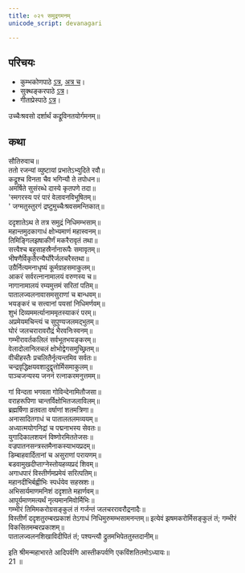 ```yaml
---
title: ०२१ समुद्रगमनम्
unicode_script: devanagari

---
```

## परिचयः
- कुम्भकोणपाठे [ऽत्र](https://archive.org/details/mahAbhArata-kumbhakoNam/page/n369), [अत्र च](https://sanskritdocuments.org/mirrors/mahabharata/mbhK/mahabharata-k-01-sa.html)।
- सुक्थङ्करपाठे [ऽत्र](http://bombay.indology.info/mahabharata/text/UD/MBh01.txt)।
- गीताप्रेस्पाठे [ऽत्र](https://archive.org/stream/mahabharata01ramauoft#page/564/mode/2up)।


उच्चैःश्रवसो दर्शार्थं कद्रूविनतयोर्गमनम्॥  


## कथा

सौतिरुवाच॥  
ततो रजन्यां व्युष्टायां प्रभातेऽभ्युदिते रवौ॥  
कद्रूश्च विनता चैव भगिन्यौ ते तपोधन॥  
अमर्षिते सुसंरब्धे दास्ये कृतपणे तदा॥  
'स्मगरस्य परं पारं वेलावनविभूषितम्॥  
' जग्मतुस्तुरगं द्रष्टुमुच्चैःश्रवसमन्तिकात्॥  

ददृशातेऽथ ते तत्र समुद्रं निधिमम्भसाम्॥  
महान्तमुदकागाधं क्षोभ्यमाणं महास्वनम्॥  
तिमिङ्गिलझषाकीर्णं मकरैरावृतं तथा॥  
सत्त्वैश्च बहुसाहस्रैर्नानारूपैः समावृतम्॥  
भीषणैर्विकृतैरन्यैर्घोरैर्जलचरैस्तथा॥  
उग्रैर्नित्यमनाधृष्यं कूर्मग्राहसमाकुलम्॥  
आकरं सर्वरत्नानामालयं वरुणस्य च॥  
नागानामालयं रम्यमुत्तमं सरितां पतिम्॥  
पातालज्वलनावासमसुराणां च बान्धवम्॥  
भयङ्करं च सत्त्वानां पयसां निधिमर्णवम्॥  
शुभं दिव्यममर्त्यानाममृतस्याकरं परम्॥  
अप्रमेयमचिन्त्यं च सुपुण्यजलमद्भुतम्॥  
घोरं जलचरारावरौद्रं भैरवनिःस्वनम्॥  
गम्भीरावर्तकलिलं सर्वभूतभयङ्करम्॥  
वेलादोलानिलचलं क्षोभोद्वेगसमुच्छ्रितम्॥  
वीचीहस्तैः प्रचलितैर्नृत्यन्तमिव सर्वतः॥  
चन्द्रवृद्धिक्षयवशादुद्वृत्तोर्मिसमाकुलम्॥  
पाञ्चजन्यस्य जननं रत्नाकरमनुत्तमम्॥  

गां विन्दता भगवता गोविन्देनामितौजसा॥  
वराहरूपिणा चान्तर्विक्षोभितजलाविलम्॥  
ब्रह्मर्षिणा व्रतवता वर्षाणां शतमत्रिणा॥  
अनासादितगाधं च पातालतलमव्ययम्॥  
अध्यात्मयोगनिद्रां च पद्मनाभस्य सेवतः॥  
युगादिकालशयनं विष्णोरमिततेजसः॥  
वज्रपातनसन्त्रस्तमैनाकस्याभयप्रदम्॥  
डिम्बाहवार्दितानां च असुराणां परायणम्॥  
बडवामुखदीप्ताग्नेस्तोयहव्यप्रदं शिवम्॥  
अगाधपारं विस्तीर्णमप्रमेयं सरित्पतिम्॥  
महानदीभिर्बह्वीभिः स्पर्धयेव सहस्रशः॥  
अभिसार्यमाणमनिशं ददृशाते महार्णवम्॥  
आपूर्यमाणमत्यर्थं नृत्यमानमिवोर्मिभिः॥  
गम्भीरं तिमिमकरोग्रसङ्कुलं तं गर्जन्तं जलचररावरौद्रनादैः॥  
विस्तीर्णं ददृशतुरम्बरप्रकाशं तेऽगाधं निधिमुरुमम्भसामनन्तम्॥ 
इत्येवं झषमकरोर्मिसङ्कुलं तं; गम्भीरं विकसितमम्बरप्रकाशम्॥  
पातालज्वलनशिखाविदीपितं तं; पश्यन्त्यौ द्रुतमभिपेततुस्तदानीम्॥  

इति श्रीमन्महाभारते आदिपर्वणि आस्तीकपर्वणि एकविंशतितमोऽध्यायः॥  
21 ॥  